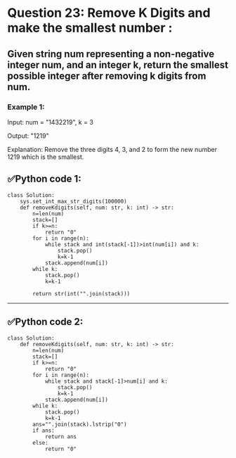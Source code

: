 # Question 23: Remove K Digits and make the smallest number :

## Given string num representing a non-negative integer num, and an integer k, return the smallest possible integer after removing k digits from num.

### Example 1:

Input: num = "1432219", k = 3

Output: "1219"

Explanation: Remove the three digits 4, 3, and 2 to form the new number 1219 which is the smallest.

## ✅Python code 1:

```
class Solution:
    sys.set_int_max_str_digits(100000)
    def removeKdigits(self, num: str, k: int) -> str:        
        n=len(num)
        stack=[]
        if k>=n:
            return "0"
        for i in range(n):
            while stack and int(stack[-1])>int(num[i]) and k:
                stack.pop()
                k=k-1
            stack.append(num[i])
        while k:
            stack.pop()
            k=k-1

        return str(int("".join(stack)))
```

---
## ✅Python code 2:

```
class Solution:
    def removeKdigits(self, num: str, k: int) -> str:        
        n=len(num)
        stack=[]
        if k>=n:
            return "0"
        for i in range(n):
            while stack and stack[-1]>num[i] and k:
                stack.pop()
                k=k-1
            stack.append(num[i])
        while k:
            stack.pop()
            k=k-1        
        ans="".join(stack).lstrip("0")
        if ans:
            return ans
        else:
            return "0"
```
